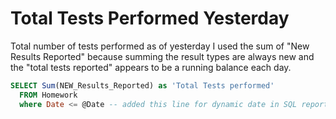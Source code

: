 # Total Tests Performed Yesterday


Total number of tests performed as of yesterday
I used the sum of "New Results Reported" because summing the result types are always new and the "total tests reported" appears to be a running balance each day.


```sql
SELECT Sum(NEW_Results_Reported) as 'Total Tests performed' 
  FROM Homework
  where Date <= @Date -- added this line for dynamic date in SQL reporting
```